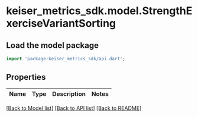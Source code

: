 # keiser_metrics_sdk.model.StrengthExerciseVariantSorting

## Load the model package
```dart
import 'package:keiser_metrics_sdk/api.dart';
```

## Properties
Name | Type | Description | Notes
------------ | ------------- | ------------- | -------------

[[Back to Model list]](../README.md#documentation-for-models) [[Back to API list]](../README.md#documentation-for-api-endpoints) [[Back to README]](../README.md)


